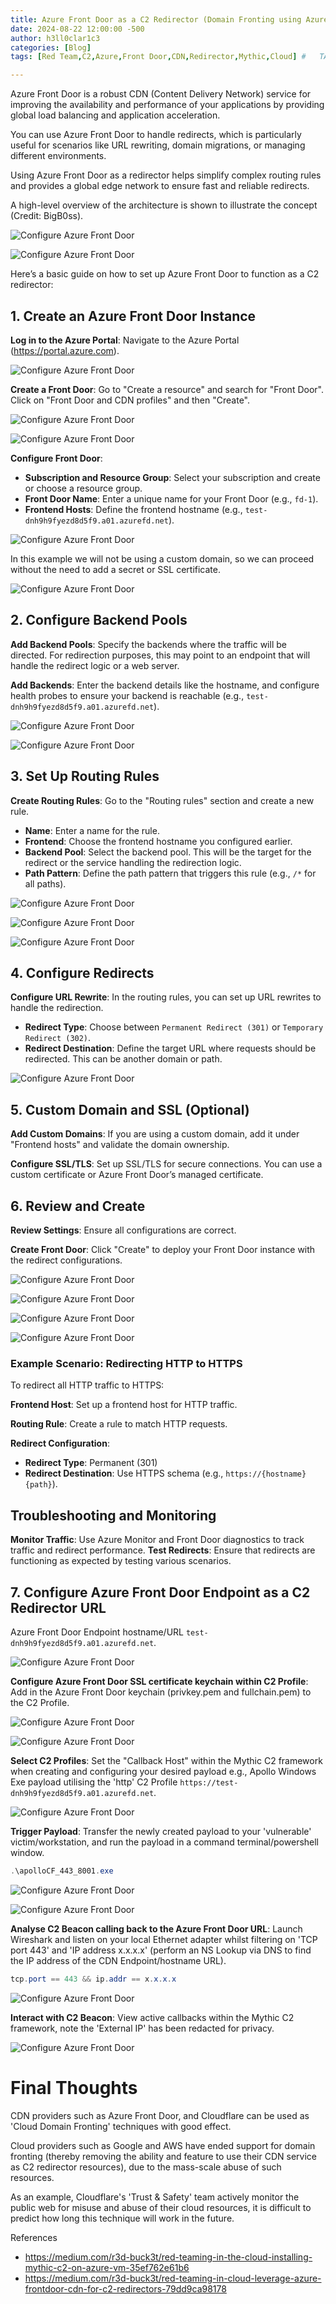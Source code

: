 ```yaml
---
title: Azure Front Door as a C2 Redirector (Domain Fronting using Azure CDN)
date: 2024-08-22 12:00:00 -500
author: h3ll0clar1c3
categories: [Blog]
tags: [Red Team,C2,Azure,Front Door,CDN,Redirector,Mythic,Cloud] #   TAG should always lowercase

---
```


Azure Front Door is a robust CDN (Content Delivery Network) service for improving the availability and performance of your applications by providing global load balancing and application acceleration. 

You can use Azure Front Door to handle redirects, which is particularly useful for scenarios like URL rewriting, domain migrations, or managing different environments.

Using Azure Front Door as a redirector helps simplify complex routing rules and provides a global edge network to ensure fast and reliable redirects.

A high-level overview of the architecture is shown to illustrate the concept (Credit: BigB0ss).

![Configure Azure Front Door](/assets/img/32.png)

![Configure Azure Front Door](/assets/img/33.png) 

Here’s a basic guide on how to set up Azure Front Door to function as a C2 redirector:

## 1. **Create an Azure Front Door Instance**

   **Log in to the Azure Portal**: Navigate to the Azure Portal (https://portal.azure.com).

   ![Configure Azure Front Door](/assets/img/10.png)

   **Create a Front Door**: Go to "Create a resource" and search for "Front Door". Click on "Front Door and CDN profiles" and then "Create".

   ![Configure Azure Front Door](/assets/img/11.png)

   ![Configure Azure Front Door](/assets/img/12.png)

   **Configure Front Door**:
   - **Subscription and Resource Group**: Select your subscription and create or choose a resource group.
   - **Front Door Name**: Enter a unique name for your Front Door (e.g., `fd-1`).
   - **Frontend Hosts**: Define the frontend hostname (e.g., `test-dnh9h9fyezd8d5f9.a01.azurefd.net`).
  
  ![Configure Azure Front Door](/assets/img/13.png)

In this example we will not be using a custom domain, so we can proceed without the need to add a secret or SSL certificate.

  ![Configure Azure Front Door](/assets/img/14.png)

## 2. **Configure Backend Pools**

   **Add Backend Pools**: Specify the backends where the traffic will be directed. For redirection purposes, this may point to an endpoint that will handle the redirect logic or a web server.

   **Add Backends**: Enter the backend details like the hostname, and configure health probes to ensure your backend is reachable (e.g., `test-dnh9h9fyezd8d5f9.a01.azurefd.net`).

   ![Configure Azure Front Door](/assets/img/15.png)

   ![Configure Azure Front Door](/assets/img/16.png)

## 3. **Set Up Routing Rules**

   **Create Routing Rules**: Go to the "Routing rules" section and create a new rule.
   - **Name**: Enter a name for the rule.
   - **Frontend**: Choose the frontend hostname you configured earlier.
   - **Backend Pool**: Select the backend pool. This will be the target for the redirect or the service handling the redirection logic.
   - **Path Pattern**: Define the path pattern that triggers this rule (e.g., `/*` for all paths).

 ![Configure Azure Front Door](/assets/img/17.png)

 ![Configure Azure Front Door](/assets/img/18.png)

 ![Configure Azure Front Door](/assets/img/19.png)

## 4. **Configure Redirects**

   **Configure URL Rewrite**: In the routing rules, you can set up URL rewrites to handle the redirection.
   - **Redirect Type**: Choose between `Permanent Redirect (301)` or `Temporary Redirect (302)`.
   - **Redirect Destination**: Define the target URL where requests should be redirected. This can be another domain or path.

 ![Configure Azure Front Door](/assets/img/20.png)

## 5. **Custom Domain and SSL (Optional)**

   **Add Custom Domains**: If you are using a custom domain, add it under "Frontend hosts" and validate the domain ownership.

   **Configure SSL/TLS**: Set up SSL/TLS for secure connections. You can use a custom certificate or Azure Front Door’s managed certificate.

## 6. **Review and Create**

   **Review Settings**: Ensure all configurations are correct.

   **Create Front Door**: Click "Create" to deploy your Front Door instance with the redirect configurations.

   ![Configure Azure Front Door](/assets/img/21.png)

   ![Configure Azure Front Door](/assets/img/22.png)

   ![Configure Azure Front Door](/assets/img/23.png)

   ![Configure Azure Front Door](/assets/img/24.png)

### Example Scenario: Redirecting HTTP to HTTPS

To redirect all HTTP traffic to HTTPS:

   **Frontend Host**: Set up a frontend host for HTTP traffic.

   **Routing Rule**: Create a rule to match HTTP requests.

   **Redirect Configuration**:
   - **Redirect Type**: Permanent (301)
   - **Redirect Destination**: Use HTTPS schema (e.g., `https://{hostname}{path}`).

## Troubleshooting and Monitoring

   **Monitor Traffic**: Use Azure Monitor and Front Door diagnostics to track traffic and redirect performance.
   **Test Redirects**: Ensure that redirects are functioning as expected by testing various scenarios.

## 7. **Configure Azure Front Door Endpoint as a C2 Redirector URL**

Azure Front Door Endpoint hostname/URL `test-dnh9h9fyezd8d5f9.a01.azurefd.net`.

![Configure Azure Front Door](/assets/img/25.png)

**Configure Azure Front Door SSL certificate keychain within C2 Profile**: Add in the Azure Front Door keychain (privkey.pem and fullchain.pem) to the C2 Profile.

![Configure Azure Front Door](/assets/img/34.png)

![Configure Azure Front Door](/assets/img/31.png)

**Select C2 Profiles**: Set the "Callback Host" within the Mythic C2 framework when creating and configuring your desired payload e.g., Apollo Windows Exe payload utilising the 'http' C2 Profile `https://test-dnh9h9fyezd8d5f9.a01.azurefd.net`.

![Configure Azure Front Door](/assets/img/26.png)

**Trigger Payload**: Transfer the newly created payload to your 'vulnerable' victim/workstation, and run the payload in a command terminal/powershell window.

```powershell
.\apolloCF_443_8001.exe
```

![Configure Azure Front Door](/assets/img/27.png)

![Configure Azure Front Door](/assets/img/28.png)

**Analyse C2 Beacon calling back to the Azure Front Door URL**: Launch Wireshark and listen on your local Ethernet adapter whilst filtering on 'TCP port 443' and 'IP address x.x.x.x' (perform an NS Lookup via DNS to find the IP address of the CDN Endpoint/hostname URL).

```powershell
tcp.port == 443 && ip.addr == x.x.x.x
```

![Configure Azure Front Door](/assets/img/29.png)

**Interact with C2 Beacon**: View active callbacks within the Mythic C2 framework, note the 'External IP' has been redacted for privacy.

![Configure Azure Front Door](/assets/img/30.png)

# Final Thoughts

CDN providers such as Azure Front Door, and Cloudflare can be used as 'Cloud Domain Fronting' techniques with good effect. 

Cloud providers such as Google and AWS have ended support for domain fronting (thereby removing the ability and feature to use their CDN service as C2 redirector resources), due to the mass-scale abuse of such resources. 

As an example, Cloudflare's 'Trust & Safety' team actively monitor the public web for misuse and abuse of their cloud resources, it is difficult to predict how long this technique will work in the future. 

References 

* https://medium.com/r3d-buck3t/red-teaming-in-the-cloud-installing-mythic-c2-on-azure-vm-35ef762e61b6
* https://medium.com/r3d-buck3t/red-teaming-in-cloud-leverage-azure-frontdoor-cdn-for-c2-redirectors-79dd9ca98178